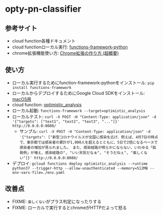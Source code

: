 # opty-pn-classifier

## 参考サイト
- cloud function各種ドキュメント
- cloud functionローカル実行: [functions-framework-python](https://github.com/GoogleCloudPlatform/functions-framework-python)
- chrome拡張機能使い方: [Chrome拡張の作り方 (超概要)](https://qiita.com/RyBB/items/32b2a7b879f21b3edefc)

## 使い方
- ローカル実行するためにfunction-framework-pythonをインストール: `pip install functions-framework`
- ローカルからデプロイするためにGoogle Cloud SDKをインストール: [macOS用](https://cloud.google.com/sdk/docs/quickstart-macos?hl=ja)
- cloud function: [optimistic_analysis](https://console.cloud.google.com/functions/details/us-central1/optimistic_analysis?hl=ja&project=opty-274801&supportedpurview=project&tab=general)
- ローカル起動: `functions-framework --target=optimistic_analysis`
- ローカルテスト: `curl -X POST -H "Content-Type: application/json" -d '{"targets": ["text1", "text2", "text3", "..."]}' http://0.0.0.0:8080/`
  - サンプル: `curl -X POST -H "Content-Type: application/json" -d '{"targets": ["新型コロナウイルスが全国に感染を広げ、例えば、4月7日の時点で、東京都では感染者の累計が1,000人を超えるとともに、5日で2倍になるペースで感染者の増加が見られました。 また、感染経路が明らかにならない、いわゆる「孤発例」が増え、感染経路の", "いい天気だなぁ", "そうだねぇ", "楽しくない"]}' http://0.0.0.0:8080/`
- デプロイ: `gcloud functions deploy optimistic_analysis --runtime python37 --trigger-http --allow-unauthenticated --memory=512MB --env-vars-file=./env.yaml`

## 改善点
- FIXME: `楽しくない`がプラス判定になったりする
- FIXME: ローカルで実行するとchromeがHTTPだよって怒る